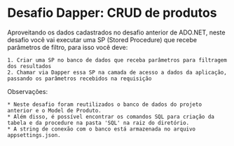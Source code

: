 # Desafio Dapper: CRUD de produtos

Aproveitando os dados cadastrados no desafio anterior de ADO.NET, neste desafio você vai executar uma SP (Stored Procedure) que recebe parâmetros de filtro, para isso você deve:

    1. Criar uma SP no banco de dados que receba parâmetros para filtragem dos resultados
    2. Chamar via Dapper essa SP na camada de acesso a dados da aplicação, passando os parâmetros recebidos na requisição


Observações:

    * Neste desafio foram reutilizados o banco de dados do projeto anterior e o Model de Produto. 
    * Além disso, é possível encontrar os comandos SQL para criação da tabela e da procedure na pasta 'SQL' na raiz do diretório. 
    * A string de conexão com o banco está armazenada no arquivo appsettings.json.